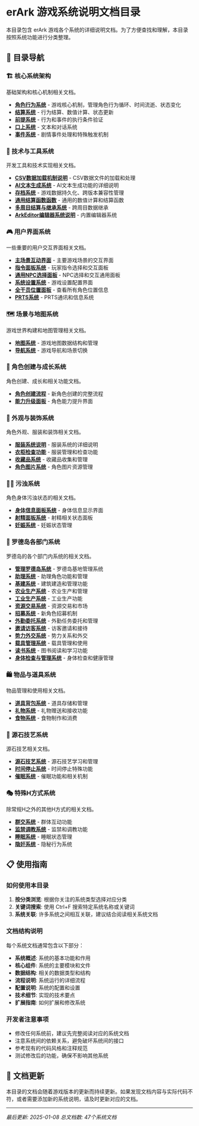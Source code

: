 # erArk 游戏系统说明文档目录

本目录包含 erArk 游戏各个系统的详细说明文档。为了方便查找和理解，本目录按照系统功能进行分类整理。

## 📖 目录导航

### 🏗️ 核心系统架构
基础架构和核心机制相关文档。

- [**角色行为系统**](./角色行为系统.md) - 游戏核心机制，管理角色行为循环、时间流逝、状态变化
- [**结算系统**](./结算系统.md) - 行为结算、数值计算、状态更新
- [**前提系统**](./前提系统.md) - 行为和事件的执行条件验证
- [**口上系统**](./口上系统.md) - 文本和对话系统
- [**事件系统**](./事件系统.md) - 剧情事件处理和特殊触发机制

### 🔧 技术与工具系统
开发工具和技术实现相关文档。

- [**CSV数据加载机制说明**](./CSV数据加载机制说明.md) - CSV数据文件的加载和处理
- [**AI文本生成系统**](./AI文本生成系统.md) - AI文本生成功能的详细说明
- [**存档系统**](./存档系统.md) - 游戏数据持久化、跨版本兼容性管理
- [**通用结算函数函数**](./通用结算函数函数.md) - 通用的数值计算和结算函数
- [**多周目结算与继承系统**](./多周目结算与继承系统.md) - 跨周目数据继承
- [**ArkEditor编辑器系统说明**](./ArkEditor编辑器系统说明.md) - 内置编辑器系统

### 🎮 用户界面系统
一些重要的用户交互界面相关文档。

- [**主场景互动界面**](./主场景互动界面.md) - 主要游戏场景的交互界面
- [**指令面板系统**](./指令面板系统.md) - 玩家指令选择和交互面板
- [**通用NPC选择面板**](./通用NPC选择面板.md) - NPC选择和交互通用面板
- [**系统设置系统**](./系统设置系统.md) - 游戏设置配置界面
- [**全干员位置面板**](./全干员位置面板.md) - 查看所有角色位置信息
- [**PRTS系统**](./PRTS系统.md) - PRTS通讯和信息系统

### 🗺️ 场景与地图系统
游戏世界构建和地图管理相关文档。

- [**地图系统**](./地图系统.md) - 游戏地图数据结构和管理
- [**导航系统**](./导航系统.md) - 游戏导航和场景切换

### 👥 角色创建与成长系统
角色创建、成长和相关功能文档。

- [**角色创建流程**](./角色创建流程.md) - 新角色创建的完整流程
- [**能力升级面板**](./能力升级面板.md) - 角色能力提升界面

### 👗 外观与装饰系统
角色外观、服装和装饰相关文档。

- [**服装系统说明**](./服装系统说明.md) - 服装系统的详细说明
- [**衣柜检查功能**](./衣柜检查功能.md) - 服装管理和检查功能
- [**收藏品系统**](./收藏品系统.md) - 收藏品收集和管理
- [**角色图片系统**](./角色图片系统.md) - 角色图片资源管理

### 👨‍⚕️ 污浊系统
角色身体污浊状态的相关文档。

- [**身体信息面板系统**](./身体信息面板系统.md) - 身体信息显示界面
- [**射精面板系统**](./射精面板系统.md) - 射精相关状态面板
- [**妊娠系统**](./妊娠系统.md) - 妊娠状态管理

### 🎯 罗德岛各部门系统
罗德岛的各个部门内系统的相关文档。

- [**管理罗德岛系统**](./管理罗德岛系统.md) - 罗德岛基地管理系统
- [**助理系统**](./助理系统.md) - 助理角色功能和管理
- [**基建系统**](./基建系统.md) - 建筑建造和管理功能
- [**农业生产系统**](./农业生产系统.md) - 农业生产和管理
- [**工业生产系统**](./工业生产系统.md) - 工业生产功能
- [**资源交易系统**](./资源交易系统.md) - 资源交易和市场
- [**招募系统**](./招募系统.md) - 新角色招募机制
- [**外勤委托系统**](./外勤委托系统.md) - 外勤任务委托和管理
- [**邀请访客系统**](./邀请访客系统.md) - 访客邀请和接待
- [**势力外交系统**](./势力外交系统.md) - 势力关系和外交
- [**载具管理系统**](./载具管理系统.md) - 载具管理和使用
- [**读书系统**](./读书系统.md) - 图书阅读和学习功能
- [**身体检查与管理系统**](./身体检查与管理系统.md) - 身体检查和健康管理

### 🛍️ 物品与道具系统
物品管理和使用相关文档。

- [**道具背包系统**](./道具背包系统.md) - 道具存储和管理
- [**礼物系统**](./礼物系统.md) - 礼物赠送和接收功能
- [**食物系统**](./食物系统.md) - 食物制作和消费

### 🌟 源石技艺系统
源石技艺相关文档。

- [**源石技艺系统**](./源石技艺系统.md) - 源石技艺学习和管理
- [**时间停止系统**](./时间停止系统.md) - 时间停止特殊功能
- [**催眠系统**](./催眠系统.md) - 催眠功能和相关机制

### 🎭 特殊H方式系统
除常规H之外的其他H方式的相关文档。

- [**群交系统**](./群交系统.md) - 群体互动功能
- [**监禁调教系统**](./监禁调教系统.md) - 监禁和调教功能
- [**睡眠系统**](./睡眠系统.md) - 睡眠状态管理
- [**隐奸系统**](./隐奸系统.md) - 隐秘行为系统

## 📋 使用指南

### 如何使用本目录
1. **按分类浏览**: 根据你关注的系统类型选择对应分类
2. **关键词搜索**: 使用 Ctrl+F 搜索特定系统名称或关键词
3. **系统关联**: 许多系统之间相互关联，建议结合阅读相关系统文档

### 文档结构说明
每个系统文档通常包含以下部分：
- **系统概述**: 系统的基本功能和作用
- **核心组件**: 系统的主要模块和文件
- **数据结构**: 相关的数据类型和结构
- **流程说明**: 系统运行的详细流程
- **配置说明**: 系统的配置和设置
- **技术细节**: 实现的技术要点
- **扩展指南**: 如何扩展和修改系统

### 开发者注意事项
- 修改任何系统前，建议先完整阅读对应的系统文档
- 注意系统间的依赖关系，避免破坏系统间的接口
- 参考现有的代码风格和注释规范
- 测试修改后的功能，确保不影响其他系统

## 🔄 文档更新

本目录的文档会随着游戏版本的更新而持续更新。如果发现文档内容与实际代码不符，或者需要添加新的系统说明，请及时更新对应的文档。

---

*最后更新: 2025-01-08*
*总文档数: 47个系统文档*